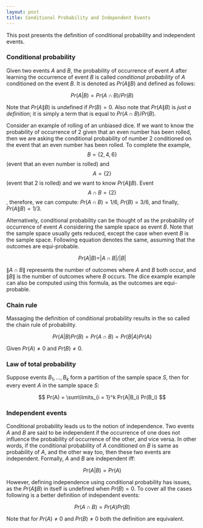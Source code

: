 ```yaml
---
layout: post
title: Conditional Probability and Independent Events
---
```

This post presents the definition of conditional probability and independent events.

### Conditional probability

Given two events $A$ and $B$, the probability of occurrence of event $A$ after learning the occurrence
of event $B$ is called *conditional probability* of $A$ conditioned on the event $B$.
It is denoted as $Pr(A\|B)$ and defined as follows:

$$
Pr(A|B) = Pr(A \cap B)/ Pr(B)
$$

Note that $Pr(A\|B)$ is undefined if $Pr(B) = 0$.
Also note that $Pr(A\|B)$ is *just a definition*; it is simply a term that is equal to $Pr(A \cap B)/ Pr(B)$.

Consider an example of rolling of an unbiased dice.
If we want to know the probability of occurrence of 2
given that an even number has been rolled, then we are asking the conditional probability of
number 2 conditioned on the event that an even number has been rolled.
To complete the example, $$B = \{2, 4, 6\}$$ (event that an even number is rolled)
and $$A = \{2\}$$ (event that 2 is rolled) and we want to know $Pr(A\|B)$.
Event $$A \cap B =\{2\}$$, therefore, we can compute:
$Pr(A \cap B) = 1/6$, $Pr(B) = 3/6$, and finally, $Pr(A\|B) = 1/3$.

Alternatively, conditional probability can be thought of as the probability
of occurrence of event $A$ considering the sample space as event $B$.
Note that the sample space usually gets reduced, except the case when event $B$ is the sample space.
Following equation denotes the same, assuming that the outcomes are equi-probable.

$$
Pr(A|B) = |A \cap B|/|B|
$$

$\|A \cap B\|$ represents the number of outcomes where $A$ and $B$ both occur,
and $\|B\|$ is the number of outcomes where $B$ occurs.
The dice example example can also be computed using this formula, as the outcomes are
equi-probable.

### Chain rule
Massaging the definition of conditional probability results in the so called
the chain rule of probability.

$$
Pr(A|B) Pr(B) = Pr(A \cap B) = Pr(B|A) Pr(A)
$$

Given $Pr(A) \not = 0$ and $Pr(B) \not = 0$.

### Law of total probability
Suppose events $B_1, ..., B_k$ form a partition of the sample space $S$,
then for every event $A$ in the sample space $S$:

$$
Pr(A) = \sum\limits_{i = 1}^k Pr(A|B_i) Pr(B_i)
$$

### Independent events
Conditional probability leads us to the notion of independence.
Two events $A$ and $B$ are said to be independent if the occurrence of
one does not influence the probability of occurrence of the other, and vice versa.
In other words, if the conditional probability of $A$ conditioned on
$B$ is same as probability of $A$, and the other way too, then these two events
are independent. Formally, $A$ and $B$ are independent iff:

$$
Pr(A|B) = Pr(A)
$$

However, defining independence using conditional probability has issues,
as the $Pr(A \| B)$ in itself is undefined when $Pr(B) = 0$.
To cover all the cases following is a better definition of
independent events:

$$Pr(A \cap B) = Pr(A) Pr(B)$$

Note that for $Pr(A) \not = 0$ and $Pr(B) \not = 0$ both the definition are equivalent.
